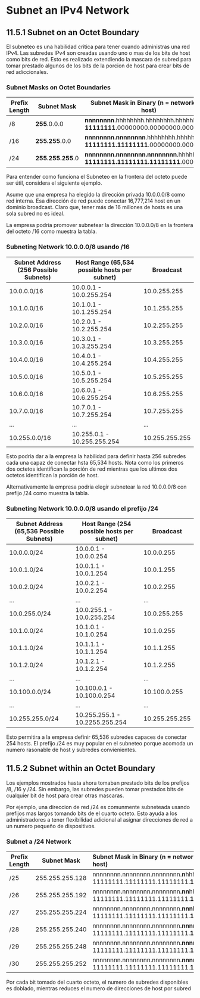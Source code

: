 # Subnet an IPv4 Network
## 11.5.1 Subnet on an Octet Boundary
El subneteo es una habilidad critica para tener cuando administras una red IPv4.
Las subredes IPv4 son creadas usando uno o mas de los bits de host como bits de red.
Esto es realizado extendiendo la mascara de subred para tomar prestado algunos de los bits de la porcion de host para crear bits de red adiccionales.

### Subnet Masks on Octet Boundaries
Prefix Length | Subnet Mask | Subnet Mask in Binary (n = network, h = host) | # of hosts
-|-|-|-
/8  | **255**.0.0.0 | **nnnnnnnn**.hhhhhhhh.hhhhhhhh.hhhhhhhh **11111111**.00000000.00000000.00000000 | 16,777,214 
/16 | **255.255**.0.0 | **nnnnnnnn.nnnnnnnn**.hhhhhhhh.hhhhhhhh **11111111.11111111**.00000000.00000000 | 65,534 
/24 | **255.255.255**.0 | **nnnnnnnn.nnnnnnnn.nnnnnnnn**.hhhhhhhh **11111111.11111111.11111111**.00000000 | 254

Para entender como funciona el Subneteo en la frontera del octeto puede ser útil, considera el siguiente ejemplo.

Asume que una empresa ha elegido la dirección privada 10.0.0.0/8 como red interna.
Esa dirección de red puede conectar 16,777,214 host en un dominio broadcast.
Claro que, tener más de 16 millones de hosts es una sola subred no es ideal.

La empresa podria promover subnetear la dirección 10.0.0.0/8 en la frontera del octeto /16 como muestra la tabla.

### Subneting Network 10.0.0.0/8 usando /16

Subnet Address (256 Possible Subnets) |	Host Range (65,534 possible hosts per subnet) | Broadcast
-|-|-
10.0.0.0/16 | 10.0.0.1 - 10.0.255.254 | 10.0.255.255
10.1.0.0/16 | 10.1.0.1 - 10.1.255.254 | 10.1.255.255
10.2.0.0/16 | 10.2.0.1 - 10.2.255.254 | 10.2.255.255
10.3.0.0/16 | 10.3.0.1 - 10.3.255.254 | 10.3.255.255
10.4.0.0/16 | 10.4.0.1 - 10.4.255.254 | 10.4.255.255
10.5.0.0/16 | 10.5.0.1 - 10.5.255.254 | 10.5.255.255
10.6.0.0/16 | 10.6.0.1 - 10.6.255.254 | 10.6.255.255
10.7.0.0/16 | 10.7.0.1 - 10.7.255.254 | 10.7.255.255
... | ... | ...
10.255.0.0/16 | 10.255.0.1 - 10.255.255.254 | 10.255.255.255

Esto podria dar a la empresa la habilidad para definir hasta 256 subredes cada una capaz de conectar hsta 65,534 hosts.
Nota como los primeros dos octetos identifican la porción de red mientras que los ultimos dos octetos identifican la porción de host.

Alternativamente la empresa podria elegir subnetear la red 10.0.0.0/8 con prefijo /24 como muestra la tabla.

### Subneting Network 10.0.0.0/8 usando el prefijo /24

Subnet Address (65,536 Possible Subnets) | Host Range (254 possible hosts per subnet) | Broadcast
-|-|-
10.0.0.0/24 | 10.0.0.1 - 10.0.0.254 | 10.0.0.255
10.0.1.0/24 | 10.0.1.1 - 10.0.1.254 | 10.0.1.255
10.0.2.0/24 | 10.0.2.1 - 10.0.2.254 | 10.0.2.255
… | … | …
10.0.255.0/24 | 10.0.255.1 - 10.0.255.254 | 10.0.255.255
10.1.0.0/24 | 10.1.0.1 - 10.1.0.254 | 10.1.0.255
10.1.1.0/24 | 10.1.1.1 - 10.1.1.254 | 10.1.1.255
10.1.2.0/24 | 10.1.2.1 - 10.1.2.254 | 10.1.2.255
… | … | …
10.100.0.0/24 | 10.100.0.1 - 10.100.0.254 | 10.100.0.255
... | ... | ...
10.255.255.0/24 | 10.255.255.1 - 10.2255.255.254 | 10.255.255.255

Esto permitira a la empresa definir 65,536 subredes capaces de conectar 254 hosts. 
El prefijo /24  es muy popular en el subneteo porque acomoda un numero rasonable de host y subredes convienientes.

## 11.5.2 Subnet within an Octet Boundary
Los ejemplos mostrados hasta ahora tomaban prestado bits de los prefijos /8, /16 y /24.
Sin embargo, las subredes pueden tomar prestados bits de cualquier bit de host para crear otras mascaras.

Por ejemplo, una direccion de red /24 es comunmente subneteada usando prefijos mas largos tomando bits de el cuarto octeto.
Esto ayuda a los administradores a tener flexibilidad adicional al asignar direcciones de red a un numero pequeño de dispositivos.

### Subnet a /24 Network

Prefix Length | Subnet Mask | Subnet Mask in Binary (n = network, h = host) | # of subnets | # of hosts
-|-|:-|:-:|:-:
/25 | 255.255.255.128 | nnnnnnnn.nnnnnnnn.nnnnnnnn.**n**hhhhhhh 11111111.11111111.11111111.**1**0000000 | 2 | 126
/26 | 255.255.255.192 | nnnnnnnn.nnnnnnnn.nnnnnnnn.**nn**hhhhhh 11111111.11111111.11111111.**11**000000 | 4 | 62
/27 | 255.255.255.224 | nnnnnnnn.nnnnnnnn.nnnnnnnn.**nnnh**hhhh 11111111.11111111.11111111.**111**00000 | 8 | 30
/28 | 255.255.255.240 | nnnnnnnn.nnnnnnnn.nnnnnnnn.**nnnn**hhhh 11111111.11111111.11111111.**1111**0000 | 16 | 14
/29 | 255.255.255.248 | nnnnnnnn.nnnnnnnn.nnnnnnnn.**nnnnn**hhh 11111111.11111111.11111111.**11111**000 | 32 | 6
/30 | 255.255.255.252 | nnnnnnnn.nnnnnnnn.nnnnnnnn.**nnnnnn**hh 11111111.11111111.11111111.**111111**00 | 64 | 2

Por cada bit tomado del cuarto octeto, el numero de subredes disponibles es doblado, mientras reduces el numero de direcciones de host por subred

